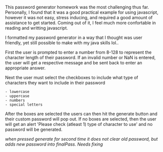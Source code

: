 This password generator homework was the most challenging thus far. Personally, I found that it was a good practical example for using javascript, however it was not easy, stress inducing, and required a good amount of assistance to get started. Coming out of it, I feel much more confortable in reading and writting javascript. 

I formatted my password generator in a way that I thought was user friendly, yet still possible to make with my java skills lol.. 

First the user is prompted to enter a number from 8-128 to represent the character length of their password. If an invalid number or NaN is entered, the user will get a respective message and be sent back to enter an appropriate answer.

Next the user must select the checkboxes to include what type of characters they want to include in their password 

    - lowercase
    - uppercase
    - numbers
    - special letters

After the boxes are selected the users can then hit the generate button and their custom password will pop out. If no boxes are selected, then the user will get an alert 'Please check (atleast 1) type of character to use' and no password will be generated. 

*when pressed generate for second time it does not clear old password, but adds new password into finalPass. Needs fixing*